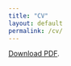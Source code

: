 ```yaml
---
title: "CV"
layout: default
permalink: /cv/
---
```

<div>
   <a href="https://kmdono02.github.io/CV/CV.pdf">Download PDF</a>.</p>
</div>
